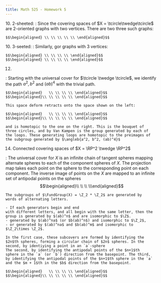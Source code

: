 ```yaml
---
title: Math 525 - Homework 5
---
```


10\. 2-sheeted:
:   Since the covering spaces of $X = \tcircle\twedge\tcircle$ are 2-oriented graphs
    with two vertices. There are two three such graphs:
    
    $$\begin{aligned} \\ \\ \\ \\ \\ \end{aligned}$$
    
10\. 3-seeted:
:   Similarly, gor graphs with 3 vertices:

    $$\begin{aligned} \\ \\ \\ \\ \end{aligned}$$
    $$\begin{aligned} \\ \\ \\ \\ \end{aligned}$$

12.
:   Starting with the universal cover for $\tcircle \twedge \tcircle$,
    we identify the path $a^2, b^2$ and $(ab)^4$ with the trivial path.

    $$\begin{aligned}   \\ \\ \\ \\ \end{aligned}$$
    $$\begin{aligned}\\ \\ \\ \\ \\ \end{aligned}$$

    This space deform retracts onto the space shown on the left:

    $$\begin{aligned}   \\ \\ \\ \\ \end{aligned}$$
    $$\begin{aligned}\\ \\ \\ \\ \\ \end{aligned}$$

    and is homotopic to the one on the right. This is the bouquet of
    three circles, and by Van Kampen is the group generated by each of
    the loops. These generating loops are homotopic to the preimages of
    the subgroup generated by $\angleb{a^2, b^2, (ab)^4}$

14. Connected covering spaces of $X = \RP^2 \twedge \RP^2$

:   The universal cover for $X$ is an infinite chain of tangent spheres
    mapping alternate spheres to each of the component spheres of $X$.
    The projection map takes each point on the sphere to the
    corresponding point on each component. The inverse image of points
    on the $X$ are mapped to an infinite set of antipodal points on the
    spheres $$\begin{aligned}\\ \\ \\ \\\end{aligned}$$

    The subgroups of $\FundGroup(X) = \Z_2 * \Z_2$ are generated by
    words of alternating letters.

    - If each generators begin and end
    with different letters, and all begin with the same letter, then the
    group is generated by $(ab)^n$ and are isomorphic to $\Z$.
    - generated by $(ab)^na$ (or $b(ab)^n$) and isomorphic to $\Z_2$,
    - or generated by $(ab)^na$ and $b(ab)^m$ and isomorphic to
    $\Z_2\times \Z_2$.

    In the first case, these subcovers are formed by identifying the
    $2n$th spheres, forming a circular chain of $2n$ spheres. In the
    second, by identiying a point in an `a`-sphere
    The second, by identifying the antipodal points of the $n+1$th
    sphere in the `a` (or `b`) direction from the basepoint. The third,
    by identifying the antipodal points of the $n+1$th sphere in the `a`
    and the $m + 1$th in the $b$ direction from the basepoint.

    $$\begin{aligned}   \\ \\ \\ \\ \end{aligned}$$
    $$\begin{aligned}\\ \\ \\ \\ \\ \end{aligned}$$

